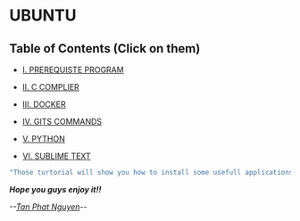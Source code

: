 # UBUNTU 

## Table of Contents (Click on them)

- [I. PREREQUISTE PROGRAM](https://github.com/CuteBoiz/Ubuntu/blob/master/prerequiste.md)

- [II. C COMPLIER](https://github.com/CuteBoiz/Ubuntu/blob/master/c.md)

- [III. DOCKER](https://github.com/CuteBoiz/Ubuntu/blob/master/docker.md)

- [IV. GITS COMMANDS](https://github.com/CuteBoiz/Ubuntu/blob/master/git.md)

- [V. PYTHON](https://github.com/CuteBoiz/Ubuntu/blob/master/python.md)

- [VI. SUBLIME TEXT](https://github.com/CuteBoiz/Ubuntu/blob/master/sublime.md)

```sh
"Those turtorial will show you how to install some usefull applications for developer in Ubuntu and How to use them."
```
***Hope you guys enjoy it!!***

*--[Tan Phat Nguyen](https://github.com/)--*

